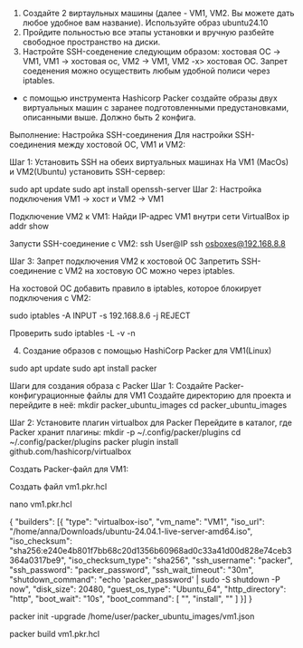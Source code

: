 1. Создайте 2 виртаульных машины (далее - VM1, VM2. Вы можете дать любое удобное вам название). Используйте образ ubuntu24.10
2. Пройдите польностью все этапы установки и вручную разбейте свободное пространство на диски.
3. Настройте SSH-соеденение следующим образом: хостовая ОС -> VM1, VM1 -> хостовая ос, VM2 -> VM1, VM2 -x> хостовая ОС. Запрет соеденения можно осуществить любым удобной полиси через iptables.

* с помощью инструмента Hashicorp Packer создайте образы двух виртуальных машин с заранее подготовленными предустановками, описанными выше. Должно быть 2 конфига.

Выполнение:
Настройка SSH-соединения
Для настройки SSH-соединения между хостовой ОС, VM1 и VM2:

Шаг 1: Установить SSH на обеих виртуальных машинах
На VM1 (MacOs) и VM2(Ubuntu) установить SSH-сервер:

sudo apt update
sudo apt install openssh-server
Шаг 2: Настройка подключения VM1 -> хост и VM2 -> VM1

Подключение VM2 к VM1:
Найди IP-адрес VM1 внутри сети VirtualBox
ip addr show

Запусти SSH-соединение с VM2:
ssh User@IP
ssh osboxes@192.168.8.8


Шаг 3: Запрет подключения VM2 к хостовой ОС
Запретить SSH-соединение с VM2 на хостовую ОС можно через iptables.

На хостовой ОС добавить правило в iptables, которое блокирует подключения с VM2:

sudo iptables -A INPUT -s 192.168.8.6 -j REJECT

Проверить 
sudo iptables -L -v -n



4. Создание образов с помощью HashiCorp Packer  для VM1(Linux)

sudo apt update
sudo apt install packer

Шаги для создания образа с Packer
Шаг 1: Создайте Packer-конфигурационные файлы для VM1 
Создайте директорию для проекта и перейдите в неё:
mkdir packer_ubuntu_images
cd packer_ubuntu_images

Шаг 2: Установите плагин virtualbox для Packer
Перейдите в каталог, где Packer хранит плагины:
mkdir -p ~/.config/packer/plugins
cd ~/.config/packer/plugins
packer plugin install github.com/hashicorp/virtualbox

Создать Packer-файл для VM1:

Создать файл vm1.pkr.hcl

nano vm1.pkr.hcl

{
  "builders": [{
    "type": "virtualbox-iso",
    "vm_name": "VM1",
    "iso_url": "/home/anna/Downloads/ubuntu-24.04.1-live-server-amd64.iso",
    "iso_checksum": "sha256:e240e4b801f7bb68c20d1356b60968ad0c33a41d00d828e74ceb3364a0317be9",
    "iso_checksum_type": "sha256",
    "ssh_username": "packer",
    "ssh_password": "packer_password",
    "ssh_wait_timeout": "30m",
    "shutdown_command": "echo 'packer_password' | sudo -S shutdown -P now",
    "disk_size": 20480,
    "guest_os_type": "Ubuntu_64",
    "http_directory": "http",
    "boot_wait": "10s",
    "boot_command": [
      "<esc><wait>",
      "install<wait>",
      "<enter><wait>"
    ]
  }]
}


packer init -upgrade /home/user/packer_ubuntu_images/vm1.json

packer build vm1.pkr.hcl
